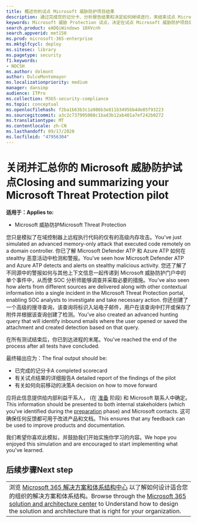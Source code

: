 ```yaml
---
title: 概述你的试点 Microsoft 威胁防护项目结果
description: 通过完成您的记分卡、分析报告结果和决定如何继续进行，来结束试点 Microsoft 威胁防护项目。
keywords: Microsoft 威胁 Protection 试点，决定在试点 Microsoft 威胁防护项目后如何执行下一步操作，评估 Microsoft 威胁防护在生产环境中，从 Microsoft 威胁防护试点转换为部署、网络安全、高级持久威胁、企业安全性、设备、设备、标识、用户、数据、应用程序、事件、自动调查和修正、高级搜寻
search.product: eADQiWindows 10XVcnh
search.appverid: met150
ms.prod: microsoft-365-enterprise
ms.mktglfcycl: deploy
ms.sitesec: library
ms.pagetype: security
f1.keywords:
- NOCSH
ms.author: dolmont
author: DulceMontemayor
ms.localizationpriority: medium
manager: dansimp
audience: ITPro
ms.collection: M365-security-compliance
ms.topic: conceptual
ms.openlocfilehash: f2ba1b63b3c1a986b3e811b3495bb4de85f93223
ms.sourcegitcommit: a3c2c737995088c1bad3b12ab401a7ef242b0272
ms.translationtype: MT
ms.contentlocale: zh-CN
ms.lasthandoff: 09/17/2020
ms.locfileid: "47956304"
---
```

# <a name="closing-and-summarizing-your-microsoft-threat-protection-pilot"></a><span data-ttu-id="76a3f-104">关闭并汇总你的 Microsoft 威胁防护试点</span><span class="sxs-lookup"><span data-stu-id="76a3f-104">Closing and summarizing your Microsoft Threat Protection pilot</span></span>  

<span data-ttu-id="76a3f-105">**适用于：**</span><span class="sxs-lookup"><span data-stu-id="76a3f-105">**Applies to:**</span></span>
- <span data-ttu-id="76a3f-106">Microsoft 威胁防护</span><span class="sxs-lookup"><span data-stu-id="76a3f-106">Microsoft Threat Protection</span></span>

<span data-ttu-id="76a3f-107">您只是模拟了在域控制器上远程执行代码的仅有的高级内存攻击。</span><span class="sxs-lookup"><span data-stu-id="76a3f-107">You’ve just simulated an advanced memory-only attack that executed code remotely on a domain controller.</span></span> <span data-ttu-id="76a3f-108">你已了解 Microsoft Defender ATP 和 Azure ATP 如何在 stealthy 恶意活动中检测和警报。</span><span class="sxs-lookup"><span data-stu-id="76a3f-108">You’ve seen how Microsoft Defender ATP and Azure ATP detects and alerts on stealthy malicious activity.</span></span> <span data-ttu-id="76a3f-109">您还了解了不同源中的警报如何与其他上下文信息一起传递到 Microsoft 威胁防护门户中的单个事件中，从而使 SOC 分析师能够调查并采取必要的措施。</span><span class="sxs-lookup"><span data-stu-id="76a3f-109">You’ve also seen how alerts from different sources are delivered along with other contextual information into a single incident in the Microsoft Threat Protection portal, enabling SOC analysts to investigate and take necessary action.</span></span> <span data-ttu-id="76a3f-110">你还创建了一个高级的搜寻查询，该查询将标识入站电子邮件，用户在该查询中打开或保存了附件并根据该查询创建了检测。</span><span class="sxs-lookup"><span data-stu-id="76a3f-110">You’ve also created an advanced hunting query that will identify inbound emails where the user opened or saved the attachment and created detection based on that query.</span></span>

<span data-ttu-id="76a3f-111">在所有测试结束后，你已到达进程的末尾。</span><span class="sxs-lookup"><span data-stu-id="76a3f-111">You’ve reached the end of the process after all tests have concluded.</span></span>

<span data-ttu-id="76a3f-112">最终输出应为：</span><span class="sxs-lookup"><span data-stu-id="76a3f-112">The final output should be:</span></span>
- <span data-ttu-id="76a3f-113">已完成的记分卡</span><span class="sxs-lookup"><span data-stu-id="76a3f-113">A completed scorecard</span></span>
- <span data-ttu-id="76a3f-114">有关试点结果的详细报告</span><span class="sxs-lookup"><span data-stu-id="76a3f-114">A detailed report of the findings of the pilot</span></span>
- <span data-ttu-id="76a3f-115">有关如何向前移动的决策</span><span class="sxs-lookup"><span data-stu-id="76a3f-115">A decision on how to move forward</span></span>

<span data-ttu-id="76a3f-116">应将此信息提供给内部利益干系人， (在 [准备](https://docs.microsoft.com/microsoft-365/security/mtp/prepare-mtpeval) 阶段) 和 Microsoft 联系人中确定。</span><span class="sxs-lookup"><span data-stu-id="76a3f-116">This information should be presented to both internal stakeholders (which you’ve identified during the [preparation](https://docs.microsoft.com/microsoft-365/security/mtp/prepare-mtpeval) phase)  and Microsoft contacts.</span></span> <span data-ttu-id="76a3f-117">这可确保任何反馈都可用于改进产品和文档。</span><span class="sxs-lookup"><span data-stu-id="76a3f-117">This ensures that any feedback can be used to improve products and documentation.</span></span>

<span data-ttu-id="76a3f-118">我们希望你喜欢此模拟，并鼓励我们开始实施你学习的内容。</span><span class="sxs-lookup"><span data-stu-id="76a3f-118">We hope you enjoyed this simulation and are encouraged to start implementing what you've learned.</span></span>


## <a name="next-step"></a><span data-ttu-id="76a3f-119">后续步骤</span><span class="sxs-lookup"><span data-stu-id="76a3f-119">Next step</span></span>
||
|:-------|
|<span data-ttu-id="76a3f-120">浏览 [Microsoft 365 解决方案和体系结构中心](https://docs.microsoft.com/microsoft-365/solutions/solution-architecture-center) 以了解如何设计适合您的组织的解决方案和体系结构。</span><span class="sxs-lookup"><span data-stu-id="76a3f-120">Browse through the [Microsoft 365 solution and architecture center](https://docs.microsoft.com/microsoft-365/solutions/solution-architecture-center) to Understand how to design the solution and architecture that is right for your organization.</span></span>

